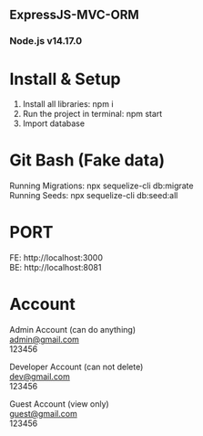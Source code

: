 ## ExpressJS-MVC-ORM

### Node.js v14.17.0


# Install & Setup
1. Install all libraries: npm i  
2. Run the project in terminal: npm start  
3. Import database


# Git Bash (Fake data)
Running Migrations: npx sequelize-cli db:migrate  
Running Seeds: npx sequelize-cli db:seed:all


# PORT
FE: http://localhost:3000  
BE: http://localhost:8081


# Account 
Admin Account (can do anything)  
admin@gmail.com  
123456

Developer Account (can not delete)  
dev@gmail.com  
123456

Guest Account (view only)  
guest@gmail.com  
123456
